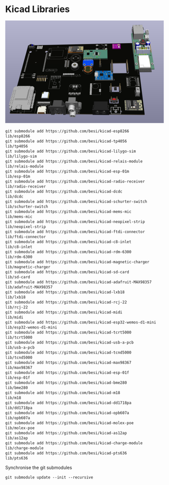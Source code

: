 # Kicad Libraries

![](screenshot.png)

    git submodule add https://github.com/besi/kicad-esp8266             lib/esp8266
    git submodule add https://github.com/besi/kicad-tp4056              lib/tp4056
    git submodule add https://github.com/besi/kicad-lilygo-sim          lib/lilygo-sim
    git submodule add https://github.com/besi/kicad-relais-module       lib/relais-module
    git submodule add https://github.com/besi/kicad-esp-01m             lib/esp-01m
    git submodule add https://github.com/besi/kicad-radio-receiver      lib/radio-receiver
    git submodule add https://github.com/besi/kicad-dcdc                lib/dcdc
    git submodule add https://github.com/besi/kicad-schurter-switch     lib/schurter-switch
    git submodule add https://github.com/besi/kicad-mems-mic            lib/mems-mic
    git submodule add https://github.com/besi/kicad-neopixel-strip      lib/neopixel-strip
    git submodule add https://github.com/besi/kicad-ftdi-connector      lib/ftdi-connector
    git submodule add https://github.com/besi/kicad-c8-inlet            lib/c8-inlet
    git submodule add https://github.com/besi/kicad-rdm-6300            lib/rdm-6300
    git submodule add https://github.com/besi/kicad-magnetic-charger    lib/magnetic-charger
    git submodule add https://github.com/besi/kicad-sd-card             lib/sd-card
    git submodule add https://github.com/besi/kicad-adafruit-MAX98357   lib/adafruit-MAX98357
    git submodule add https://github.com/besi/kicad-lxb18               lib/lxb18
    git submodule add https://github.com/besi/kicad-rcj-22              lib/rcj-22
    git submodule add https://github.com/besi/kicad-midi                lib/midi
    git submodule add https://github.com/besi/kicad-esp32-wemos-d1-mini lib/esp32-wemos-d1-mini
    git submodule add https://github.com/besi/kicad-tcrt5000            lib/tcrt5000
    git submodule add https://github.com/besi/kicad-usb-a-pcb           lib/usb-a-pcb
    git submodule add https://github.com/besi/kicad-tcnd5000            lib/tcnd5000
    git submodule add https://github.com/besi/kicad-max98367            lib/max98367
    git submodule add https://github.com/besi/kicad-esp-01f             lib/esp-01f    
    git submodule add https://github.com/besi/kicad-bme280              lib/bme280
    git submodule add https://github.com/besi/kicad-m18                 lib/m18
    git submodule add https://github.com/besi/kicad-dd1718pa            lib/dd1718pa
    git submodule add https://github.com/besi/kicad-opb607a             lib/opb607a
    git submodule add https://github.com/besi/kicad-molex-poe           lib/molex-poe
    git submodule add https://github.com/besi/kicad-as12ap              lib/as12ap
    git submodule add https://github.com/besi/kicad-charge-module       lib/charge-module
    git submodule add https://github.com/besi/kicad-pts636              lib/pts636



Synchronise the git submodules

    git submodule update --init --recursive
